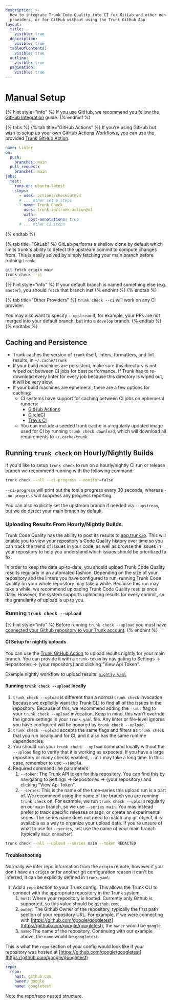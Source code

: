 ```yaml
---
description: >-
  How to integrate Trunk Code Quality into CI for GitLab and other non-GitHub
  providers, or for GitHub without using the Trunk GitHub App
layout:
  title:
    visible: true
  description:
    visible: true
  tableOfContents:
    visible: true
  outline:
    visible: true
  pagination:
    visible: true
---
```


# Manual Setup

{% hint style="info" %}
If you use GitHub, we recommend you follow the [GitHub Integration](get-started.md) guide.
{% endhint %}

{% tabs %}
{% tab title="GitHub Actions" %}
If you're using GitHub but wish to setup up your own GitHub Actions Workflows, you can use the provided [Trunk GitHub Action](https://github.com/marketplace/actions/trunk-check).

```yaml
name: Linter
on:
  push:
    branches: main
  pull_request:
    branches: main
jobs:
  test:
    runs-on: ubuntu-latest
    steps:
      - uses: actions/checkout@v4
      # ... other setup steps
      - name: Trunk Check
        uses: trunk-io/trunk-action@v1
        with:
          post-annotations: true 
      # ... other CI steps
```
{% endtab %}

{% tab title="GitLab" %}
GitLab performs a shallow clone by default which limits trunk's ability to detect the upstream commit to compute changes from. This is easily solved by simply fetching your main branch before running `trunk`:

```bash
git fetch origin main
trunk check --ci
```

{% hint style="info" %}
If your default branch is named something else (e.g. `master`), you should `fetch` that branch inst
{% endhint %}
{% endtab %}

{% tab title="Other Providers" %}
`trunk check --ci` will work on any CI provider.

You may also want to specify `--upstream` if, for example, your PRs are not merged into your default branch, but into a `develop` branch.
{% endtab %}
{% endtabs %}

## Caching and Persistence

* Trunk caches the version of `trunk` itself, linters, formatters, and lint results, in `~/.cache/trunk`
* If your build machines are persistent, make sure this directory is not wiped out between CI jobs for best performance. If Trunk has to re-download every linter for every job because this directory is wiped out, it will be very slow.
* If your build machines are ephemeral, there are a few options for caching:
  * CI systems have support for caching between CI jobs on ephemeral runners:
    * [GitHub Actions](https://github.com/actions/cache)
    * [CircleCI](https://circleci.com/docs/caching/)
    * [Travis CI](https://docs.travis-ci.com/user/caching/)
  * You can include a seeded trunk cache in a regularly updated image used for CI by running `trunk check download`, which will download all requirements to `~/.cache/trunk`

## Running `trunk check` on Hourly/Nightly Builds

If you'd like to setup `trunk check` to run on a hourly/nightly CI run or release branch we recommend running with the following command:

```bash
trunk check --all --ci-progress --monitor=false
```

`--ci-progress` will print out the tool's progress every 30 seconds, whereas `--no-progress` will suppress any progress reporting.

You can also explicitly set the upstream branch if needed via `--upstream`, but we do detect your main branch by default.

### Uploading Results From Hourly/Nightly Builds

Trunk Code Quality has the ability to post its results to [app.trunk.io](https://app.trunk.io/login?intent=code%20quality). This will enable you to view your repository's Code Quality history over time so you can track the trend of issues in your code, as well as browse the issues in your repository to help you understand which issues should be prioritized to fix.

In order to keep the data up-to-date, you should upload Trunk Code Quality results regularly in an automated fashion. Depending on the size of your repository and the linters you have configured to run, running Trunk Code Quality on your whole repository may take a while. Because this run may take a while, we recommend uploading Trunk Code Quality results once daily. However, the system supports uploading results for every commit, so the granularity of upload is up to you.

### Running `trunk check --upload`

{% hint style="info" %}
Before running `trunk check --upload` you must have [connected your Github repository to your Trunk account](get-started.md).
{% endhint %}

#### CI Setup for nightly uploads

You can use the [Trunk GitHub Action](https://github.com/marketplace/actions/trunk-check) to upload results nightly for your main branch. You can provide it with a `trunk-token` by navigating to Settings → Repositories → {your repository} and clicking "View Api Token".

Example nightly workflow to upload results: [`nightly.yaml`](https://github.com/trunk-io/trunk-action/blob/main/.github/workflows/nightly.yaml)

#### Running `trunk check --upload` locally

1. `trunk check --upload` is different than a normal `trunk check` invocation because we explicitly want the Trunk CLI to find all of the issues in the repository. Because of this, we recommend adding the `--all` flag to your `trunk check --upload` invocation. Keep in mind, this won't override the ignore settings in your `trunk.yaml` file. Any linter or file-level ignores you have configured will be honored by `trunk check --upload`.
2. `trunk check --upload` accepts the same flags and filters as `trunk check` that you run locally and for CI, and it also has the same runtime dependencies.
3. You should run your `trunk check --upload` command locally without the `--upload` flag to verify that it is working as expected. If you have a large repository or many checks enabled, `--all` may take a long time. In this case, remember to use `--sample`.
4. Required command line parameters
   1. `--token`: The Trunk API token for this repository. You can find this by navigating to Settings → Repositories → {your repository} and clicking "View Api Token".
   2. `--series`: This is the name of the time-series this upload run is a part of. We recommend using the name of the branch you are running `trunk check` on. For example, we run `trunk check --upload` regularly on our `main` branch, so we use `--series main`. You may instead prefer to track specific releases or tags, or create an experimental series. The series name does not need to match any git object, it is available as a way to organize your upload data. If you're unsure of what to use for `--series`, just use the name of your main branch (typically `main` or `master`)

```bash
trunk check --all --upload --series main --token REDACTED
```

#### Troubleshooting

Normally we infer repo information from the `origin` remote, however if you don't have an `origin` or for another git configuration reason it can't be inferred, it can be explicitly defined in `trunk.yaml`:

1. Add a `repo` section to your Trunk config. This allows the Trunk CLI to connect with the appropriate repository in the Trunk system.
   1. `host`: Where your repository is hosted. Currently only Github is supported, so this value should be `github.com`,
   2. `owner`: The Github Owner of the repository, typically the first path section of your repository URL. For example, if we were connecting with [https://github.com/google/googletest](https://github.com/google/googletest), the `owner` would be `google`.
   3. `name`: The name of the repository. Continuing with our example above, the `name` would be `googletest`.

This is what the `repo` section of your config would look like if your repository was hosted at [https://github.com/google/googletest](https://github.com/google/googletest)

```yaml
repo:
  repo:
    host: github.com
    owner: google
    name: googletest
```

Note the repo/repo nested structure.
